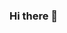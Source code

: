 ### Hi there 👋

<!--
**FabioNeves28/FabioNeves28** is a ✨ _special_ ✨ repository because its `README.md` (this file) appears on your GitHub profile.

[![card](https://github-readme-stats.vercel.app/api?username=FabioNeves28&theme=default)](https://github.com/FabioNeves28/)

